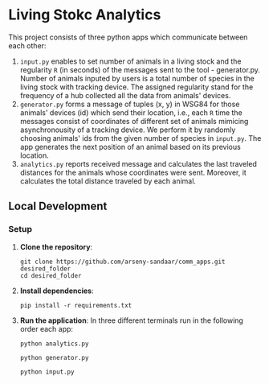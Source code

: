 # Living Stokc Analytics

This project consists of three python apps which communicate between each other:
1. `input.py` enables to set number of animals in a living stock and the regularity `R` (in seconds) of the messages sent to the tool - generator.py. Number of animals inputed by users is a total number of species in the living stock with tracking device. The assigned regularity stand for the frequency of a hub collected all the data from animals' devices.
2. `generator.py` forms a message of tuples (x, y) in WSG84 for those animals' devices (id) which send their location, i.e., each `R` time the messages consist of coordinates of different set of animals mimicing asynchronousity of a tracking device. We perform it by randomly choosing animals' ids from the given number of species in `input.py`. The app generates the next position of an animal based on its previous location. 
3. `analytics.py` reports received message and calculates the last traveled distances for the animals whose coordinates were sent. Moreover, it calculates the total distance traveled by each animal.

## Local Development
### Setup

1. **Clone the repository**:
    ```
    git clone https://github.com/arseny-sandaar/comm_apps.git desired_folder
    cd desired_folder
    ```

2. **Install dependencies**:
    ```
    pip install -r requirements.txt
    ```

3. **Run the application**:
   In three different terminals run in the following order each app:
    ```
    python analytics.py
    ```
    ```
    python generator.py
    ```
    ```
    python input.py
    ```
